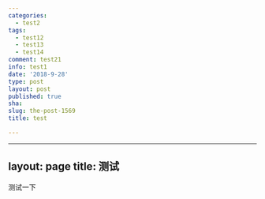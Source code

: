 ```yaml
---
categories:
  - test2
tags:
  - test12
  - test13
  - test14
comment: test21
info: test1
date: '2018-9-28'
type: post
layout: post
published: true
sha: 
slug: the-post-1569
title: test

---
```

---
layout: page
title: 测试
---

测试一下